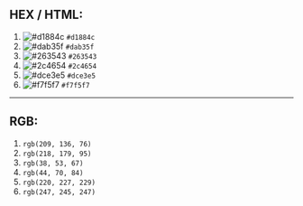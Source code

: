 ## HEX / HTML:
1. ![#d1884c](https://via.placeholder.com/15/d1884c/000000?text=+) `#d1884c`
2. ![#dab35f](https://via.placeholder.com/15/dab35f/000000?text=+) `#dab35f`
3. ![#263543](https://via.placeholder.com/15/263543/000000?text=+) `#263543`
4. ![#2c4654](https://via.placeholder.com/15/2c4654/000000?text=+) `#2c4654`
5. ![#dce3e5](https://via.placeholder.com/15/dce3e5/000000?text=+) `#dce3e5`
6. ![#f7f5f7](https://via.placeholder.com/15/f7f5f7/000000?text=+) `#f7f5f7`

---

## RGB:
1. `rgb(209, 136, 76)`
2. `rgb(218, 179, 95)`
3. `rgb(38, 53, 67)`
4. `rgb(44, 70, 84)`
5. `rgb(220, 227, 229)`
6. `rgb(247, 245, 247)`

